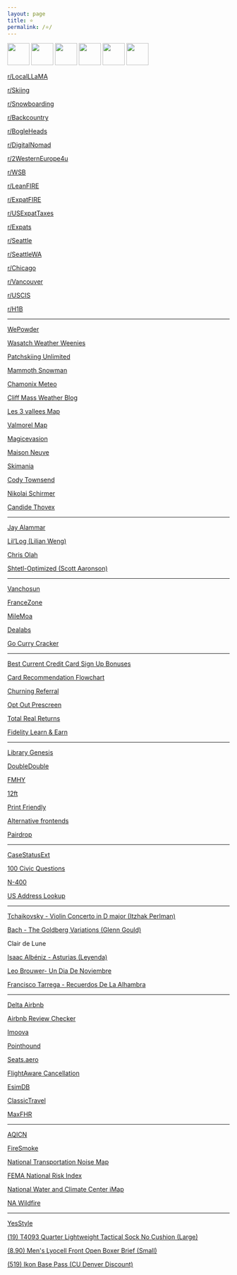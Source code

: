 ```yaml
---
layout: page
title: ⭐
permalink: /⭐/
---
```


<a href="https://news.ycombinator.com/"><img src="https://news.ycombinator.com/favicon.ico" width="50" height="50" /></a>
<a href="https://slickdeals.net/"><img src="https://slickdeals.net/images/slickdeals_icon.svg" width="50" height="50" /></a>
<a href="https://bogleheads.org/"><img src="https://bogleheads.org/favicon.ico" width="50" height="50" /></a>
<a href="https://www.rfi.fr/en/"><img src="https://www.rfi.fr/favicon.ico" width="50" height="50" /></a>
<a href="https://www.lemonde.fr/en/"><img src="https://www.lemonde.fr/favicon.ico" width="50" height="50" /></a>
<a href="https://www.memeorandum.com/"><img src="https://www.memeorandum.com/favicon.ico" width="50" height="50" /></a>


[r/LocalLLaMA](https://farside.link/libreddit/r/LocalLLaMA/)

[r/Skiing](https://farside.link/libreddit/r/skiing)

[r/Snowboarding](https://farside.link/libreddit/r/snowboarding)

[r/Backcountry](https://farside.link/libreddit/r/backcountry)

[r/BogleHeads](https://farside.link/libreddit/r/bogleheads)

[r/DigitalNomad](https://farside.link/libreddit/r/digitalnomad/)

[r/2WesternEurope4u](https://farside.link/libreddit/r/2westerneurope4u/)

[r/WSB](https://farside.link/libreddit/r/wallstreetbets)

[r/LeanFIRE](https://farside.link/libreddit/r/leanfire)

[r/ExpatFIRE](https://farside.link/libreddit/r/expatfire)

[r/USExpatTaxes](https://farside.link/libreddit/r/usexpattaxes)

[r/Expats](https://farside.link/libreddit/r/expats)

[r/Seattle](https://farside.link/libreddit/r/seattle) 

[r/SeattleWA](https://farside.link/libreddit/r/seattlewa) 

[r/Chicago](https://farside.link/libreddit/r/chicago)

[r/Vancouver](https://farside.link/libreddit/r/vancouver)

[r/USCIS](https://farside.link/libreddit/r/uscis)

[r/H1B](https://farside.link/libreddit/r/h1b)

---

[WePowder](https://wepowder.com/en)

[Wasatch Weather Weenies](https://wasatchweatherweenies.blogspot.com/)

[Patchskiing Unlimited](https://patchskiing.net/)

[Mammoth Snowman](https://www.mammothsnowman.com/)

[Chamonix Meteo](https://chamonix-meteo.com/)

[Cliff Mass Weather Blog](https://cliffmass.blogspot.com/)

[Les 3 vallees Map](https://lumiplay.link/interactive-map/les-3-vallees/en)

[Valmorel Map](https://valmorel.digisnow.app/map/1/en?fullscreen=true)

[Magicevasion](https://www.magicevasion.com/)

[Maison Neuve](https://www.maisonneuve.net/)

[Skimania](https://www.skimania.com/)

[Cody Townsend](https://www.youtube.com/@CodyTownsend/videos)

[Nikolai Schirmer](https://www.youtube.com/@Nikolai_Schirmer/videos)

[Candide Thovex](https://www.youtube.com/@CandideThovexChannel/videos)

---

[Jay Alammar](https://jalammar.github.io/)

[Lil’Log (Lilian Weng)](https://lilianweng.github.io/)

[Chris Olah](https://colah.github.io/)

[Shtetl-Optimized (Scott Aaronson)](https://scottaaronson.blog/)

---

[Vanchosun](https://www.vanchosun.com/)

[FranceZone](https://www.francezone.com/)

[MileMoa](https://www.milemoa.com/bbs/)

[Dealabs](https://www.dealabs.com)

[Go Curry Cracker](https://www.gocurrycracker.com)

---

[Best Current Credit Card Sign Up Bonuses](https://www.doctorofcredit.com/best-current-credit-card-sign-bonuses/#Recent_Changes)

[Card Recommendation Flowchart](https://m16p-churning.s3.us-east-2.amazonaws.com/Card+Recommendation+Flowchart+Latest.html)

[Churning Referral](https://churning.rankt.com/referrals/)

[Opt Out Prescreen](https://www.optoutprescreen.com/)

[Total Real Returns](https://totalrealreturns.com/s/USDOLLAR,BRK-B,VTI,VXUS,SGOV?start=2022-01-01)

[Fidelity Learn & Earn](https://portal.interactivebrokers.com/learn_earn/)

---

[Library Genesis](http://libgen.rs/)

[DoubleDouble](https://doubledouble.top/)

[FMHY](https://fmhy.net/videopiracyguide)

[12ft](https://12ft.io/)

[Print Friendly](https://www.printfriendly.com)

[Alternative frontends](https://farside.link/)

[Pairdrop](https://pairdrop.net/)

---

[CaseStatusExt](https://www.casestatusext.com/)

[100 Civic Questions](https://www.uscis.gov/citizenship/find-study-materials-and-resources/study-for-the-test/100-civics-questions-and-answers-with-mp3-audio-english-version)

[N-400](https://www.uscis.gov/n-400)

[US Address Lookup](https://firstlogic.com/tools/verify-address)

---

[Tchaikovsky - Violin Concerto in D major (Itzhak Perlman)](https://www.youtube.com/watch?v=QCKL95HAdQ8)

[Bach - The Goldberg Variations (Glenn Gould)](https://www.youtube.com/watch?v=Ah392lnFHxM)

Clair de Lune

[Isaac Albéniz - Asturias (Leyenda)](https://www.songsterr.com/a/wsa/isaac-albeniz-asturias-leyenda-tab-s23643)

[Leo Brouwer- Un Dia De Noviembre](https://www.songsterr.com/a/wsa/leo-brouwer-un-dia-de-noviembre-tab-s3376t0)

[Francisco Tarrega - Recuerdos De La Alhambra](https://www.songsterr.com/a/wsa/francisco-tarrega-recuerdos-de-la-alhambra-tab-s20178)

---

[Delta Airbnb](https://www.deltaairbnb.com/content/delta-airbnb/en/overview.html)

[Airbnb Review Checker](https://checkout.reviews)

[Imoova](https://imoova.com/)

[Pointhound](https://www.pointhound.com/)

[Seats.aero](https://seats.aero/)

[FlightAware Cancellation](https://www.flightaware.com/live/cancelled/today)

[EsimDB](https://esimdb.com)

[ClassicTravel](https://www.classictravel.com/)

[MaxFHR](https://maxfhr.com/)

---

[AQICN](https://aqicn.org/map/northamerica/)

[FireSmoke](https://firesmoke.ca/forecasts/current/)

[National Transportation Noise Map](https://maps.dot.gov/BTS/NationalTransportationNoiseMap/)

[FEMA National Risk Index](https://hazards.fema.gov/nri/map)

[National Water and Climate Center iMap](https://nwcc-apps.sc.egov.usda.gov/imap)

[NA Wildfire](https://lens.pathandfocus.com/?latitude=37.83&longitude=-92.71&zoom=4)

---

[YesStyle](https://www.yesstyle.com)

[(19) T4093 Quarter Lightweight Tactical Sock No Cushion (Large)](https://darntough.com/collections/tactical-socks/products/unisex-merino-wool-t4093-tactical-quarter-lightweight-tactical-socks)

[(8.90) Men's Lyocell Front Open Boxer Brief (Small)](https://www.muji.us/products/mens-lyocell-front-open-boxer-brief-fag3822a)

[(519) Ikon Base Pass (CU Denver Discount)](https://www.ucdenver.edu/wellness/programs/adventure/ikon-pass-discount#ac-do-i-qualify-0)



<script>
    document.getElementsByClassName("post-title").item(0).innerText = null;
</script>
